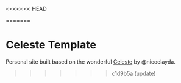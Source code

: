 <<<<<<< HEAD

=======
# Celeste Template

Personal site built based on the wonderful [Celeste](https://github.com/nicoelayda/celeste) by @nicoelayda.
>>>>>>> c1d9b5a (update)
